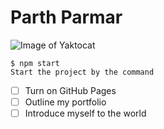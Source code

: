 # Parth Parmar

![Image of Yaktocat](https://octodex.github.com/images/yaktocat.png)

```
$ npm start
Start the project by the command
```

- [ ] Turn on GitHub Pages
- [ ] Outline my portfolio
- [ ] Introduce myself to the world
